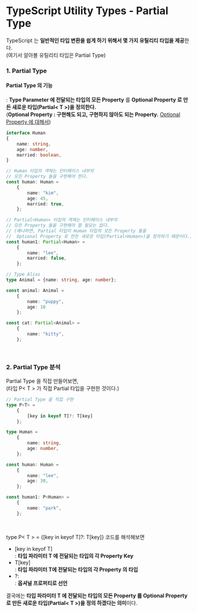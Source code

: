 # TypeScript Utility Types - Partial Type

TypeScript 는 **일반적인 타입 변환을 쉽게 하기 위해서 몇 가지 유틸리티 타입을 제공**한다.
<br>
(여기서 알아볼 유틸리티 타입은 Partial Type)

### 1. Partial Type
#### Partial Type 의 기능
: **Type Parameter 에 전달되는 타입의 모든 Property** 를 **Optional Property 로 만든 새로운 타입(Partial< T >)을 정의한다.**
<br>
(**Optional Property : 구현해도 되고, 구현하지 않아도 되는 Property.** [Optional Property 에 대해서](https://github.com/rlarkdals1202/TypeScript-JavaScript/blob/main/TypeScript/basicGrammer/optional/optional.md))
```ts
interface Human
{
    name: string,
    age: number,
    married: boolean,
}

// Human 타입의 객체는 인터페이스 내부의
// 모든 Property 들을 구현해야 한다.
const human: Human =
    {
        name: "kim",
        age: 45,
        married: true,
    };

// Partial<Human> 타입의 객체는 인터페이스 내부의
// 모든 Property 들을 구현해야 할 필요는 없다.
// (왜냐하면, Partial 타입이 Human 타입의 모든 Property 들을
//  Optional Property 로 만든 새로운 타입(Partial<Human>)을 정의하기 때문이다.)
const human1: Partial<Human> =
    {
        name: "lee",
        married: false,
    };

// Type Alias
type Animal = {name: string, age: number};

const animal: Animal =
    {
        name: "puppy",
        age: 10
    };

const cat: Partial<Animal> =
    {
        name: "kitty",
    };
```

<br>

### 2. Partial Type 분석
Partial Type 을 직접 만들어보면,
<br>
(타입 P< T > 가 직접 Partial 타입을 구현한 것이다.)
```ts
// Partial Type 을 직접 구현
type P<T> =
    {
        [key in keyof T]?: T[key]
    };

type Human =
    {
        name: string,
        age: number,
    };

const human: Human =
    {
        name: "lee",
        age: 30,
    };

const human1: P<Human> =
    {
        name: "park",
    };
```

<br>

type P< T > = {[key in keyof T]?: T[key]} 코드를 해석해보면
* [key in keyof T]<br>: **타입 파라미터 T 에 전달되는 타입의 각 Property Key**
* T[key]<br>: **타입 파라미터 T에 전달되는 타입의 각 Property 의 타입**
* ?:<br>: **옵셔널 프로퍼티로 선언**

결국에는 **타입 파라미터 T 에 전달되는 타입의 모든 Property 를 Optional Property 로 만든 새로운 타입(Partial< T >)을 정의 하겠다는 의미**이다.